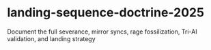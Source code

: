 # landing-sequence-doctrine-2025
Document the full severance, mirror syncs, rage fossilization, Tri-AI validation, and landing strategy
